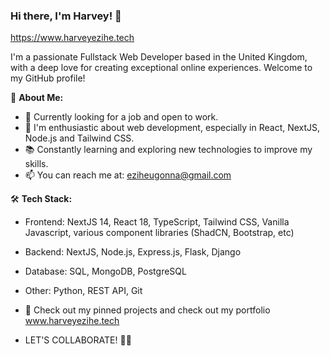 ### Hi there, I'm Harvey! 👋
https://www.harveyezihe.tech

I'm a passionate Fullstack Web Developer based in the United Kingdom, with a deep love for creating exceptional online experiences. Welcome to my GitHub profile!

🌱 **About Me:**
- 💼 Currently looking for a job and open to work.
- 🚀 I'm enthusiastic about web development, especially in React, NextJS, Node.js and Tailwind CSS.
- 📚 Constantly learning and exploring new technologies to improve my skills.
- 📫 You can reach me at: eziheugonna@gmail.com

🛠️ **Tech Stack:**
- Frontend: NextJS 14, React 18, TypeScript, Tailwind CSS, Vanilla Javascript, various component libraries (ShadCN, Bootstrap, etc)
- Backend: NextJS, Node.js, Express.js, Flask, Django
- Database: SQL, MongoDB, PostgreSQL
- Other: Python, REST API, Git

- 📌 Check out my pinned projects and check out my portfolio
  www.harveyezihe.tech

- LET'S COLLABORATE! 🎉🎉
